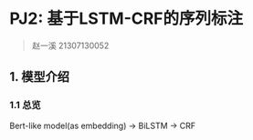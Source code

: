 # PJ2: 基于LSTM-CRF的序列标注

> 赵一溪 21307130052

## 1. 模型介绍

### 1.1 总览

Bert-like model(as embedding) -> BiLSTM -> CRF
